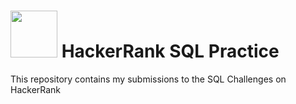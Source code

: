 # <img src = "https://user-images.githubusercontent.com/94797745/147667607-9fed6343-b1b9-414b-982f-dc2e057d553a.png" width = "75" height = "75"> HackerRank SQL Practice

This repository contains my submissions to the SQL Challenges on HackerRank
